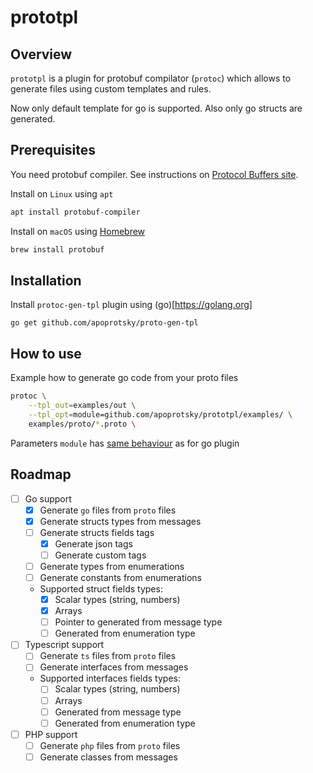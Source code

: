 # prototpl

## Overview

`prototpl` is a plugin for protobuf compilator (`protoc`) which allows to generate files using custom templates and rules.

Now only default template for go is supported. Also only go structs are generated.

## Prerequisites

You need protobuf compiler. See instructions on [Protocol Buffers site](https://developers.google.com/protocol-buffers).

Install on `Linux` using `apt`
```sh
apt install protobuf-compiler
```

Install on `macOS` using [Homebrew](https://brew.sh)
```sh
brew install protobuf
```

## Installation

Install `protoc-gen-tpl` plugin using (go)[https://golang.org]
```
go get github.com/apoprotsky/proto-gen-tpl
```

## How to use

Example how to generate go code from your proto files
```sh
protoc \
    --tpl_out=examples/out \
    --tpl_opt=module=github.com/apoprotsky/prototpl/examples/ \
    examples/proto/*.proto \
```
Parameters `module` has [same behaviour](https://developers.google.com/protocol-buffers/docs/reference/go-generated#invocation) as for go plugin

## Roadmap

- [ ] Go support
  - [x] Generate `go` files from `proto` files
  - [x] Generate structs types from messages
  - [ ] Generate structs fields tags
    - [x] Generate json tags
    - [ ] Generate custom tags
  - [ ] Generate types from enumerations
  - [ ] Generate constants from enumerations
  - Supported struct fields types:
    - [x] Scalar types (string, numbers)
    - [x] Arrays
    - [ ] Pointer to generated from message type
    - [ ] Generated from enumeration type
- [ ] Typescript support
  - [ ] Generate `ts` files from `proto` files
  - [ ] Generate interfaces from messages
  - Supported interfaces fields types:
    - [ ] Scalar types (string, numbers)
    - [ ] Arrays
    - [ ] Generated from message type
    - [ ] Generated from enumeration type
- [ ] PHP support
  - [ ] Generate `php` files from `proto` files
  - [ ] Generate classes from messages
